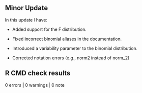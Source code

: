 ## Minor Update

In this update I have: 

* Added support for the F distribution.

* Fixed incorrect binomial aliases in the documentation.

* Introduced a variability parameter to the binomial distribution.

* Corrected notation errors (e.g., norm2 instead of norm_2)

## R CMD check results

0 errors | 0 warnings | 0 note
